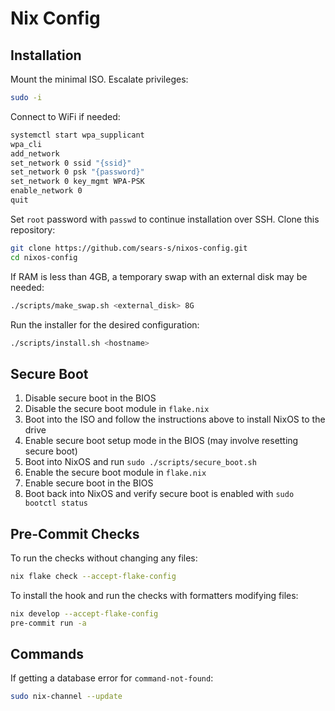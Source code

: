 # Nix Config

## Installation

Mount the minimal ISO. Escalate privileges:

```bash
sudo -i
```

Connect to WiFi if needed:

```bash
systemctl start wpa_supplicant
wpa_cli
add_network
set_network 0 ssid "{ssid}"
set_network 0 psk "{password}"
set_network 0 key_mgmt WPA-PSK
enable_network 0
quit
```

Set `root` password with `passwd` to continue installation over SSH. Clone this repository:

```bash
git clone https://github.com/sears-s/nixos-config.git
cd nixos-config
```

If RAM is less than 4GB, a temporary swap with an external disk may be needed:

```bash
./scripts/make_swap.sh <external_disk> 8G
```

Run the installer for the desired configuration:

```bash
./scripts/install.sh <hostname>
```

## Secure Boot

1. Disable secure boot in the BIOS
1. Disable the secure boot module in `flake.nix`
1. Boot into the ISO and follow the instructions above to install NixOS to the drive
1. Enable secure boot setup mode in the BIOS (may involve resetting secure boot)
1. Boot into NixOS and run `sudo ./scripts/secure_boot.sh`
1. Enable the secure boot module in `flake.nix`
1. Enable secure boot in the BIOS
1. Boot back into NixOS and verify secure boot is enabled with `sudo bootctl status`

## Pre-Commit Checks

To run the checks without changing any files:

```bash
nix flake check --accept-flake-config
```

To install the hook and run the checks with formatters modifying files:

```bash
nix develop --accept-flake-config
pre-commit run -a
```

## Commands

If getting a database error for `command-not-found`:

```bash
sudo nix-channel --update
```
